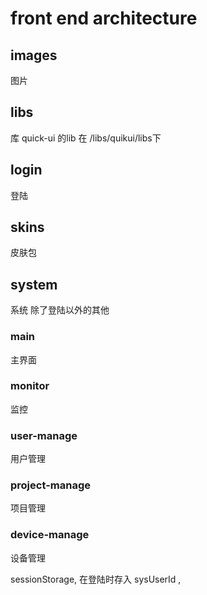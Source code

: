 # front end architecture

## images
图片

## libs
库
quick-ui 的lib 在 /libs/quikui/libs下

## login
登陆

## skins
皮肤包

## system
系统 除了登陆以外的其他

### main
主界面

### monitor
监控

### user-manage
用户管理

### project-manage
项目管理

### device-manage
设备管理

sessionStorage, 在登陆时存入 sysUserId ,




